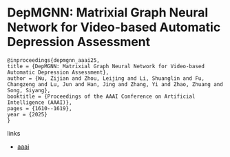# DepMGNN: Matrixial Graph Neural Network for Video-based Automatic Depression Assessment

```
@inproceedings{depmgnn_aaai25,
title = {DepMGNN: Matrixial Graph Neural Network for Video-based Automatic Depression Assessment},
author = {Wu, Zijian and Zhou, Leijing and Li, Shuanglin and Fu, Changzeng and Lu, Jun and Han, Jing and Zhang, Yi and Zhao, Zhuang and Song, Siyang},
booktitle = {Proceedings of the AAAI Conference on Artificial Intelligence (AAAI)},
pages = {1610--1619},
year = {2025}
}
```

links
- [aaai](https://ojs.aaai.org/index.php/AAAI/article/view/32153)
